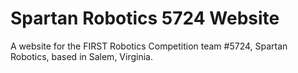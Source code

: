 # Spartan Robotics 5724 Website
A website for the FIRST Robotics Competition team #5724, Spartan Robotics, based in Salem, Virginia.
